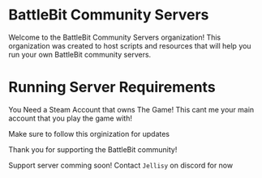 # BattleBit Community Servers

Welcome to the BattleBit Community Servers organization! This organization was created to host scripts and resources that will help you run your own BattleBit community servers.

# Running Server Requirements
You Need a Steam Account that owns The Game! This cant me your main account that you play the game with!


Make sure to follow this orginization for updates

Thank you for supporting the BattleBit community!

Support server comming soon! Contact `Jellisy` on discord for now

